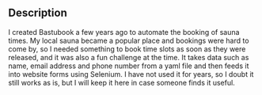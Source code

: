 ## Description

I created Bastubook a few years ago to automate the booking of sauna times.
My local sauna became a popular place and bookings were hard to come by, so
I needed something to book time slots as soon as they were released, and it 
was also a fun challenge at the time. It takes data such as name, email 
address and phone number from a yaml file and then feeds it into website forms 
using Selenium. I have not used it for years, so I doubt it still works as is, 
but I will keep it here in case someone finds it useful.